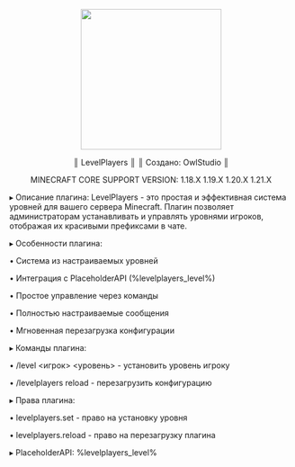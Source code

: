 <p align="center">
<img src="https://github.com/user-attachments/assets/517b9ed4-1cf0-49a0-82a7-dd0d0e6c2444" width="250" height="250">
</p>
<p align="center">
 ║              LevelPlayers                 ║
 ║            Создано: OwlStudio                  ║
</p>

<p align="center">
 MINECRAFT CORE SUPPORT VERSION: 1.18.X 1.19.X 1.20.X 1.21.X 
</p>

 ▸ Описание плагина:
 LevelPlayers - это простая и эффективная система уровней
 для вашего сервера Minecraft. Плагин позволяет
 администраторам устанавливать и управлять уровнями
 игроков, отображая их красивыми префиксами в чате.

 ▸ Особенности плагина:
 
 • Система из настраиваемых уровней
 
 • Интеграция с PlaceholderAPI (%levelplayers_level%)
 
 • Простое управление через команды
 
 • Полностью настраиваемые сообщения
 
 • Мгновенная перезагрузка конфигурации
 

 ▸ Команды плагина:
 
 • /level <игрок> <уровень> - установить уровень игроку
 
 • /levelplayers reload - перезагрузить конфигурацию
 

 ▸ Права плагина:
 
 • levelplayers.set - право на установку уровня
 
 • levelplayers.reload - право на перезагрузку плагина
 

 ▸ PlaceholderAPI: %levelplayers_level%
 
